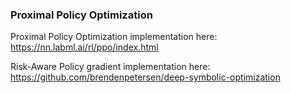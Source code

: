 ### Proximal Policy Optimization 

Proximal Policy Optimization implementation here:
https://nn.labml.ai/rl/ppo/index.html

Risk-Aware Policy gradient implementation here:
https://github.com/brendenpetersen/deep-symbolic-optimization